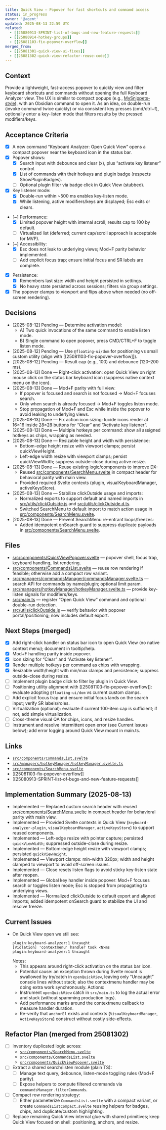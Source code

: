 ```yaml
---
title: Quick View — Popover for fast shortcuts and command access
status: in_progress
owner: '@agent'
updated: 2025-08-13 22:59 UTC
related:
  - [[25080913-SPRINT-list-of-bugs-and-new-feature-requests]]
  - [[25080914-hotkey-groups]]
  - [[25081103-fix-popover-overflow]]
merged_from:
  - [[25081301-quick-view-ui-fixes]]
  - [[25081302-quick-view-refactor-reuse-code]]
---
```


## Context

Provide a lightweight, fast-access popover to quickly view and filter keyboard shortcuts and commands without opening the full Keyboard Analyzer view. The UX is similar to compact popups (e.g., [MySnippets-style](mysnippets-popup)), with an Obsidian command to open it. As an idea, on double-run (invoke command twice quickly) or via consistent key presses (cmd/ctrl+f), optionally enter a key-listen mode that filters results by the pressed modifiers/keys.

## Acceptance Criteria

- [x] A new command “Keyboard Analyzer: Open Quick View” opens a compact popover near the keyboard icon in the status bar.
- [x] Popover shows:
  - [x] Search input with debounce and clear (x), plus “activate key listener” control.
  - [x] List of commands with their hotkeys and plugin badge (respects ShowPluginBadges).
  - [ ] Optional plugin filter via badge click in Quick View (stubbed).
- [x] Key listener mode:
  - [x] Double-run within ~500 ms enables key-listen mode.
  - [x] While listening, active modifiers/keys are displayed; Esc exits or clears.
- [~] Performance:
  - [x] Limited popover height with internal scroll; results cap to 100 by default.
  - [ ] Virtualized list (deferred; current cap/scroll approach is acceptable for MVP).
- [~] Accessibility:
  - [x] Esc does not leak to underlying views; Mod+F parity behavior implemented.
  - [ ] Add explicit focus trap; ensure initial focus and SR labels are complete.
- [x] Persistence:
  - [x] Remembers last size: width and height persisted in settings.
  - [x] No heavy state persisted across sessions; filters via group settings.
- [x] The popover clamps to viewport and flips above when needed (no off-screen rendering).

## Decisions

- [2025-08-12] Pending — Determine activation model:
  - A) Two quick invocations of the same command to enable listen mode.
  - B) Single command to open popover, press CMD/CTRL+F to toggle listen mode.
- [2025-08-12] Pending — Use `@floating-ui/dom` for positioning vs small custom utility (align with [[25081103-fix-popover-overflow]]).
- [2025-08-12] Pending — Result cap (e.g., 100) and debounce (120–200 ms).
- [2025-08-13] Done — Right-click activation: open Quick View on right mouse click on the status bar keyboard icon (suppress native context menu on the icon).
- [2025-08-13] Done — Mod+F parity with full view:
  - If popover is focused and search is not focused → Mod+F focuses search.
  - Only when search is already focused → Mod+F toggles listen mode.
  - Stop propagation of Mod+F and Esc while inside the popover to avoid leaking to underlying views.
- [2025-08-13] Done — Fix action icon sizing: lucide icons render at 16×16 inside 28×28 buttons for “Clear” and “Activate key listener”.
- [2025-08-13] Done — Multiple hotkeys per command: show all assigned hotkeys as chips, wrapping as needed.
- [2025-08-13] Done — Resizable height and width with persistence:
  - Bottom-edge height resize with viewport clamps; persist quickViewHeight.
  - Left-edge width resize with viewport clamps; persist quickViewWidth; suppress outside-close during active resize.
- [2025-08-13] Done — Reuse existing logic/components to improve DX:
  - Reused [src/components/SearchMenu.svelte](src/components/SearchMenu.svelte) in compact header for behavioral parity with main view.
  - Provided required Svelte contexts (plugin, visualKeyboardManager, activeKeysStore).
- [2025-08-13] Done — Stabilize clickOutside usage and imports:
  - Normalized exports to support default and named imports in [src/utils/clickOutside.js](src/utils/clickOutside.js) and [src/utils/clickOutside.d.ts](src/utils/clickOutside.d.ts).
  - Switched SearchMenu to default import to match action usage in [src/components/SearchMenu.svelte](src/components/SearchMenu.svelte).
- [2025-08-13] Done — Prevent SearchMenu re-entrant loops/freezes:
  - Added idempotent onSearch guard to suppress duplicate payloads in [src/components/SearchMenu.svelte](src/components/SearchMenu.svelte).

## Files

- [src/components/QuickViewPopover.svelte](src/components/QuickViewPopover.svelte) — popover shell, focus trap, keyboard handling, list rendering.
- [src/components/CommandsList.svelte](src/components/CommandsList.svelte) — reuse row rendering if feasible; otherwise add a compact row variant.
- [src/managers/commandsManager/commandsManager.svelte.ts](src/managers/commandsManager/commandsManager.svelte.ts) — search API for commands by name/plugin; optional limit param.
- [src/managers/hotkeyManager/hotkeyManager.svelte.ts](src/managers/hotkeyManager/hotkeyManager.svelte.ts) — provide key-listen signals for modifiers/keys.
- [src/main.ts](src/main.ts) — register “Open Quick View” command and optional double-run detection.
- [src/utils/clickOutside.js](src/utils/clickOutside.js) — verify behavior with popover portal/positioning; now includes default export.

## Next Steps (merged)

- [x] Add right-click handler on status bar icon to open Quick View (no native context menu); document in tooltip/help.
- [x] Mod+F handling parity inside popover.
- [x] Icon sizing for “Clear” and “Activate key listener”.
- [x] Render multiple hotkeys per command as chips with wrapping.
- [x] Resizable width/height with min/max clamps and persistence; suppress outside-close during resize.
- [ ] Implement plugin badge click to filter by plugin in Quick View.
- [ ] Positioning utility alignment with [[25081103-fix-popover-overflow]]: evaluate adopting `@floating-ui/dom` vs current custom clamps.
- [ ] Add explicit focus trap and ensure initial focus lands on the search input; verify SR labels/roles.
- [ ] Virtualization (optional): evaluate if current 100-item cap is sufficient; if not, add simple virtualization.
- [ ] Cross-theme visual QA for chips, icons, and resize handles.
- [ ] Instrument and resolve intermittent open error (see Current Issues below); add error logging around Quick View mount in main.ts.

## Links

- [`src/components/CommandsList.svelte`](src/components/CommandsList.svelte)
- [`src/managers/hotkeyManager/hotkeyManager.svelte.ts`](src/managers/hotkeyManager/hotkeyManager.svelte.ts)
- [`src/components/SearchMenu.svelte`](src/components/SearchMenu.svelte)
- [[25081103-fix-popover-overflow]]
- [[25080913-SPRINT-list-of-bugs-and-new-feature-requests]]

## Implementation Summary (2025-08-13)

- Implemented — Replaced custom search header with reused [src/components/SearchMenu.svelte](src/components/SearchMenu.svelte) in compact header for behavioral parity with main view.
- Implemented — Provided Svelte contexts in Quick View (`keyboard-analyzer-plugin`, `visualKeyboardManager`, `activeKeysStore`) to support reused components.
- Implemented — Left-edge resize with pointer capture; persisted `quickViewWidth`; suppressed outside-close during resize.
- Implemented — Bottom-edge height resize with viewport clamps; persisted `quickViewHeight`.
- Implemented — Viewport clamps: min-width 320px; width and height clamped to viewport to avoid off-screen issues.
- Implemented — Close resets listen flags to avoid sticky key-listen state after reopen.
- Implemented — Global key handler inside popover: Mod+F focuses search or toggles listen mode; Esc is stopped from propagating to underlying views.
- Implemented — Normalized clickOutside to default export and aligned imports; added idempotent onSearch guard to stabilize the UI and resolve freeze.

## Current Issues

- On Quick View open we still see:
  ```
  plugin:keyboard-analyzer:1 Uncaught
  [Violation] 'contextmenu' handler took <N>ms
  plugin:keyboard-analyzer:1 Uncaught
  ```
  Notes:
  - This appears around right-click activation on the status bar icon.
  - Potential cause: an exception thrown during Svelte mount is swallowed by try/catch in `openQuickView`, leaving only “Uncaught” console lines without stack; also the contextmenu handler may be doing extra work synchronously.
    Actions:
  - Instrument `openQuickView` catch in `src/main.ts` to log the actual error and stack (without spamming production logs).
  - Add performance marks around the contextmenu callback to measure handler duration.
  - Re-verify that `anchorEl` exists and contexts (`VisualKeyboardManager`, `ActiveKeysStore`) construct without costly side-effects.

## Refactor Plan (merged from 25081302)

- [ ] Inventory duplicated logic across:
  - [`src/components/SearchMenu.svelte`](src/components/SearchMenu.svelte)
  - [`src/components/CommandsList.svelte`](src/components/CommandsList.svelte)
  - [`src/components/QuickViewPopover.svelte`](src/components/QuickViewPopover.svelte)
- [ ] Extract a shared search/listen module (plain TS):
  - [ ] Manage text query, debounce, listen-mode toggling rules (Mod+F parity).
  - [ ] Expose helpers to compute filtered commands via `commandsManager.filterCommands`.
- [ ] Compact row rendering strategy:
  - [ ] Either parameterize `CommandsList.svelte` with a compact variant, or create `CommandsListCompact.svelte` reusing helpers for badges, chips, and duplicate/custom highlighting.
- [ ] Replace remaining Quick View internal glue with shared primitives; keep Quick View focused on shell: positioning, anchors, and resize.
